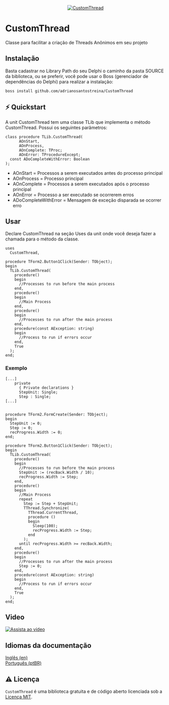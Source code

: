 <p align="center">
  <a href="https://github.com/adrianosantostreina/CustomThread/blob/main/image/logo.png">
    <img alt="CustomThread" src="https://github.com/adrianosantostreina/CustomThread/blob/main/image/logo.png">
  </a>
</p>

# CustomThread
Classe para facilitar a criação de Threads Anônimos em seu projeto

## Instalação
Basta cadastrar no Library Path do seu Delphi o caminho da pasta SOURCE da biblioteca, ou se preferir, você pode usar o Boss (gerenciador de dependências do Delphi) para realizar a instalação:
```
boss install github.com/adrianosantostreina/CustomThread
```

## ⚡️ Quickstart
A unit CustomThread tem uma classe TLib que implementa o método CustomThread. Possui os seguintes parâmetros:

```delphi
class procedure TLib.CustomThread(
      AOnStart, 
      AOnProcess, 
      AOnComplete: TProc; 
      AOnError: TProcedureExcept;
  const ADoCompleteWithError: Boolean
);
```

<ul>
  <li>AOnStart = Processos a serem executados antes do processo principal</li>
  <li>AOnProcess = Processo principal</li>
  <li>AOnComplete = Processos a serem executados após o processo principal</li>
  <li>AOnError = Processo a ser executado se ocorrerem erros</li>
  <li>ADoCompleteWithError = Mensagem de exceção disparada se ocorrer erro</li>
</ul>

## Usar
Declare CustomThread na seção Uses da unit onde você deseja fazer a chamada para o método da classe.
```delphi
uses
  CustomThread,

```

```delphi
procedure TForm2.Button1Click(Sender: TObject);
begin
  TLib.CustomThread(
    procedure()
    begin
      //Processes to run before the main process
    end,
    procedure()
    begin
      //Main Process
    end,
    procedure()
    begin
      //Processes to run after the main process
    end,
    procedure(const AException: string)
    begin
      //Process to run if errors occur
    end,
    True
  );
end;
```

### Exemplo

```delphi
[...]
    private
      { Private declarations }
      StepUnit: Single;
      Step : Single;
[...]


procedure TForm2.FormCreate(Sender: TObject);
begin
  StepUnit := 0;
  Step := 0;
  recProgress.Width := 0;
end;

procedure TForm2.Button1Click(Sender: TObject);
begin
  TLib.CustomThread(
    procedure()
    begin
      //Processes to run before the main process
      StepUnit := (recBack.Width / 10);
      recProgress.Width := Step;
    end,
    procedure()
    begin
      //Main Process
      repeat
        Step := Step + StepUnit;
        TThread.Synchronize(
          TThread.CurrentThread,
          procedure ()
          begin
            Sleep(100);
            recProgress.Width := Step;
          end
        );
      until recProgress.Width >= recBack.Width;
    end,
    procedure()
    begin
      //Processes to run after the main process
      Step := 0;
    end,
    procedure(const AException: string)
    begin
      //Process to run if errors occur
    end,
    True
  );
end;
```

## Video
[![Assista ao vídeo](https://github.com/adrianosantostreina/CustomThread/blob/main/viceo1.png)](https://youtu.be/A7VS0XyFFn0?sub_confirmation=1)

## Idiomas da documentação
[Inglês (en)](https://github.com/adrianosantostreina/CustomThread/blob/main/README.md)<br>
[Português (ptBR)](https://github.com/adrianosantostreina/CustomThread/blob/main/README-ptBR.md)<br>

## ⚠️ Licença
`CustomThread` é uma biblioteca gratuita e de código aberto licenciada sob a [Licença MIT](https://github.com/adrianosantostreina/CustomThread/blob/main/LICENSE.md).

